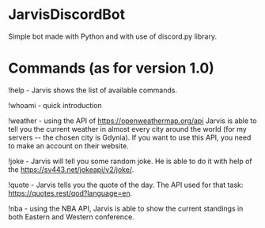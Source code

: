 # JarvisDiscordBot

Simple bot made with Python and with use of discord.py library.

# Commands (as for version 1.0)
!help - Jarvis shows the list of available commands.

!whoami - quick introduction

!weather - using the API of https://openweathermap.org/api Jarvis is able to tell you the current weather in almost every city around the world (for my servers -- the chosen city is Gdynia). If you want to use this API, you need to make an account on their website. 

!joke - Jarvis will tell you some random joke. He is able to do it with help of the https://sv443.net/jokeapi/v2/joke/.

!quote - Jarvis tells you the quote of the day. The API used for that task: https://quotes.rest/qod?language=en.

!nba - using the NBA API, Jarvis is able to show the current standings in both Eastern and Western conference.

